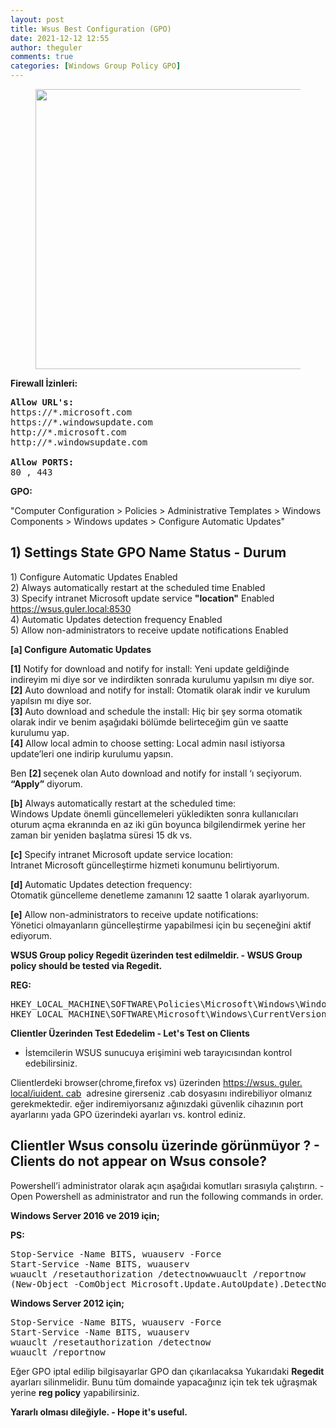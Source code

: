 ```yaml
---
layout: post
title: Wsus Best Configuration (GPO)
date: 2021-12-12 12:55
author: theguler
comments: true
categories: [Windows Group Policy GPO]
---
```

<!-- wp:image {"id":532,"width":"448px","height":"auto","aspectRatio":"1.7928994082840237","sizeSlug":"large","linkDestination":"none"} -->
<figure class="wp-block-image size-large is-resized"><img src="https://theguler.wordpress.com/wp-content/uploads/2021/12/sccm-wsus.jpg?w=541" alt="" class="wp-image-532" style="aspect-ratio:1.7928994082840237;width:448px;height:auto" /></figure>
<!-- /wp:image -->

<!-- wp:paragraph -->
<p><strong>Firewall İzinleri:</strong></p>
<!-- /wp:paragraph -->

<!-- wp:preformatted -->
<pre id="block-212c4770-1090-40f9-a3aa-882bb19bd474" class="wp-block-preformatted"><strong>Allow URL's:</strong>
https://*.microsoft.com
https://*.windowsupdate.com
http://*.microsoft.com
http://*.windowsupdate.com

<strong>Allow PORTS:</strong>
80 , 443</pre>
<!-- /wp:preformatted -->

<!-- wp:paragraph -->
<p><strong>GPO: </strong></p>
<!-- /wp:paragraph -->

<!-- wp:paragraph -->
<p>"Computer Configuration &gt; Policies &gt; Administrative Templates &gt; Windows Components &gt; Windows updates &gt; Configure Automatic Updates"</p>
<!-- /wp:paragraph -->

<!-- wp:heading -->
<h2 class="wp-block-heading" id="1-settings-state-gpo-name-status-durum">1) Settings State GPO Name Status - Durum</h2>
<!-- /wp:heading -->

<!-- wp:paragraph -->
<p>1) Configure Automatic Updates Enabled<br>2) Always automatically restart at the scheduled time Enabled<br>3) Specify intranet Microsoft update service <strong>"location"</strong> Enabled  <a href="https://wsus.guler.local:8530">https://wsus.guler.local:8530</a><br>4) Automatic Updates detection frequency Enabled<br>5) Allow non-administrators to receive update notifications Enabled</p>
<!-- /wp:paragraph -->

<!-- wp:paragraph -->
<p><strong>[a] Configure Automatic Updates</strong></p>
<!-- /wp:paragraph -->

<!-- wp:paragraph -->
<p><strong>[1]</strong> Notify for download and notify for install: Yeni update geldiğinde indireyim mi diye sor ve indirdikten sonrada kurulumu yapılsın mı diye sor.<br><strong>[2]</strong> Auto download and notify for install: Otomatik olarak indir ve kurulum yapılsın mı diye sor.<br><strong>[3] </strong>Auto download and schedule the install: Hiç bir şey sorma otomatik olarak indir ve benim aşağıdaki bölümde belirteceğim gün ve saatte kurulumu yap.<br><strong>[4]</strong> Allow local admin to choose setting: Local admin nasıl istiyorsa update’leri one indirip kurulumu yapsın.</p>
<!-- /wp:paragraph -->

<!-- wp:paragraph -->
<p>Ben <strong>[2] </strong>seçenek olan Auto download and notify for install ‘ı seçiyorum. <strong>“Apply”</strong> diyorum.</p>
<!-- /wp:paragraph -->

<!-- wp:paragraph -->
<p><strong>[b]</strong> Always automatically restart at the scheduled time:<br>Windows Update önemli güncellemeleri yükledikten sonra kullanıcıları oturum açma ekranında en az iki gün boyunca bilgilendirmek yerine her zaman bir yeniden başlatma süresi 15 dk vs.</p>
<!-- /wp:paragraph -->

<!-- wp:paragraph -->
<p><strong>[c]</strong> Specify intranet Microsoft update service location:<br>Intranet Microsoft güncelleştirme hizmeti konumunu belirtiyorum.</p>
<!-- /wp:paragraph -->

<!-- wp:paragraph -->
<p><strong>[d<strong>]</strong> </strong>Automatic Updates detection frequency:<br>Otomatik güncelleme denetleme zamanını 12 saatte 1 olarak ayarlıyorum.</p>
<!-- /wp:paragraph -->

<!-- wp:paragraph -->
<p><strong>[e]</strong> Allow non-administrators to receive update notifications:<br>Yönetici olmayanların güncelleştirme yapabilmesi için bu seçeneğini aktif ediyorum.</p>
<!-- /wp:paragraph -->

<!-- wp:paragraph -->
<p><strong>WSUS Group policy Regedit üzerinden test edilmeldir. - WSUS Group policy should be tested via Regedit.</strong></p>
<!-- /wp:paragraph -->

<!-- wp:paragraph -->
<p><strong>REG:</strong></p>
<!-- /wp:paragraph -->

<!-- wp:preformatted -->
<pre id="block-212c4770-1090-40f9-a3aa-882bb19bd474" class="wp-block-preformatted">HKEY_LOCAL_MACHINE\SOFTWARE\Policies\Microsoft\Windows\WindowsUpdate
HKEY_LOCAL_MACHINE\SOFTWARE\Microsoft\Windows\CurrentVersion\WindowsUpdate</pre>
<!-- /wp:preformatted -->

<!-- wp:paragraph -->
<p><strong>Clientler Üzerinden Test Ededelim - Let's Test on Clients</strong></p>
<!-- /wp:paragraph -->

<!-- wp:list -->
<ul><!-- wp:list-item -->
<li>İstemcilerin WSUS sunucuya erişimini web tarayıcısından kontrol edebilirsiniz.</li>
<!-- /wp:list-item --></ul>
<!-- /wp:list -->

<!-- wp:paragraph -->
<p>Clientlerdeki browser(chrome,firefox vs) üzerinden <a href="https:// wsus. guler. local/iuident. cab" target="_blank" rel="noreferrer noopener">https://wsus. guler. local/iuident. cab</a>  adresine girerseniz .cab dosyasını indirebiliyor olmanız gerekmektedir. eğer indiremiyorsanız ağınızdaki güvenlik cihazının port ayarlarını yada GPO üzerindeki ayarları vs. kontrol ediniz.</p>
<!-- /wp:paragraph -->

<!-- wp:heading -->
<h2 class="wp-block-heading" id="clientler-wsus-consolu-uzerinde-gorunmuyor-clients-do-not-appear-on-wsus-console"><strong>Clientler Wsus consolu üzerinde görünmüyor ? - Clients do not appear on Wsus console?</strong></h2>
<!-- /wp:heading -->

<!-- wp:paragraph -->
<p>Powershell’i administrator olarak açın aşağıdai komutları sırasıyla çalıştırın. - Open Powershell as administrator and run the following commands in order.</p>
<!-- /wp:paragraph -->

<!-- wp:paragraph -->
<p><strong>Windows Server 2016 ve 2019 için;</strong></p>
<!-- /wp:paragraph -->

<!-- wp:paragraph -->
<p><strong>PS:</strong></p>
<!-- /wp:paragraph -->

<!-- wp:preformatted -->
<pre id="block-212c4770-1090-40f9-a3aa-882bb19bd474" class="wp-block-preformatted">Stop-Service -Name BITS, wuauserv -Force
Start-Service -Name BITS, wuauserv
wuauclt /resetauthorization /detectnowwuauclt /reportnow
(New-Object -ComObject Microsoft.Update.AutoUpdate).DetectNow()</pre>
<!-- /wp:preformatted -->

<!-- wp:paragraph -->
<p><strong>Windows Server 2012 için;</strong></p>
<!-- /wp:paragraph -->

<!-- wp:preformatted -->
<pre id="block-212c4770-1090-40f9-a3aa-882bb19bd474" class="wp-block-preformatted">Stop-Service -Name BITS, wuauserv -Force
Start-Service -Name BITS, wuauserv
wuauclt /resetauthorization /detectnow
wuauclt /reportnow</pre>
<!-- /wp:preformatted -->

<!-- wp:paragraph -->
<p>Eğer GPO iptal edilip bilgisayarlar GPO dan çıkarılacaksa  Yukarıdaki <strong>Regedit</strong> ayarları silinmelidir. Bunu tüm domainde yapacağınız için tek tek uğraşmak yerine <strong>reg policy</strong> yapabilirsiniz.</p>
<!-- /wp:paragraph -->

<!-- wp:paragraph -->
<p><strong>Yararlı olması dileğiyle. - Hope it's useful.</strong></p>
<!-- /wp:paragraph -->
